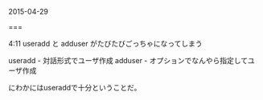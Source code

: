 2015-04-29

===

4:11
useradd と adduser がたびたびごっちゃになってしまう

useradd - 対話形式でユーザ作成
adduser - オプションでなんやら指定してユーザ作成

にわかにはuseraddで十分ということだ。
